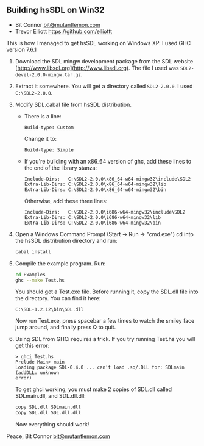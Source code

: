 Building hsSDL on Win32
-----------------------
 * Bit Connor <bit@mutantlemon.com>
 * Trevor Elliott <https://github.com/elliottt>


This is how I managed to get hsSDL working on Windows XP.
I used GHC version 7.6.1


  1. Download the SDL mingw development package from the SDL website
     [http://www.libsdl.org](http://www.libsdl.org).
     The file I used was `SDL2-devel-2.0.0-mingw.tar.gz`.

  2. Extract it somewhere. You will get a directory called `SDL2-2.0.0`.
     I used `C:\SDL2-2.0.0`.

  3. Modify SDL.cabal file from hsSDL distribution.
     * There is a line:

       ```
       Build-type: Custom
       ```

       Change it to:

       ```
       Build-type: Simple
       ```
     * If you're building with an x86_64 version of ghc, add these lines to the end of the library stanza:

       ```
       Include-Dirs:   C:\SDL2-2.0.0\x86_64-w64-mingw32\include\SDL2
       Extra-Lib-Dirs: C:\SDL2-2.0.0\x86_64-w64-mingw32\lib
       Extra-Lib-Dirs: C:\SDL2-2.0.0\x86_64-w64-mingw32\bin
       ```
       
       Otherwise, add these three lines:
       
       ```
       Include-Dirs:   C:\SDL2-2.0.0\i686-w64-mingw32\include\SDL2
       Extra-Lib-Dirs: C:\SDL2-2.0.0\i686-w64-mingw32\lib
       Extra-Lib-Dirs: C:\SDL2-2.0.0\i686-w64-mingw32\bin
       ```

  4. Open a Windows Command Prompt (Start -> Run -> "cmd.exe")
     cd into the hsSDL distribution directory and run:

     ```sh
     cabal install
     ```

  5. Compile the example program. Run:

     ```sh
     cd Examples
     ghc --make Test.hs
     ```

     You should get a Test.exe file.
     Before running it, copy the SDL.dll file into the directory. You can find
     it here:

     ```
     C:\SDL-1.2.12\bin\SDL.dll
     ```

     Now run Test.exe, press spacebar a few times to watch the smiley face jump
     around, and finally press Q to quit.

  6. Using SDL from GHCi requires a trick. If you try running Test.hs you will
     get this error:

     ```
     > ghci Test.hs
     Prelude Main> main
     Loading package SDL-0.4.0 ... can't load .so/.DLL for: SDLmain (addDLL: unknown
     error)
     ```

     To get ghci working, you must make 2 copies of SDL.dll called SDLmain.dll,
     and SDL.dll.dll:

     ```sh
     copy SDL.dll SDLmain.dll
     copy SDL.dll SDL.dll.dll
     ```

     Now everything should work!

Peace,
Bit Connor <bit@mutantlemon.com>
